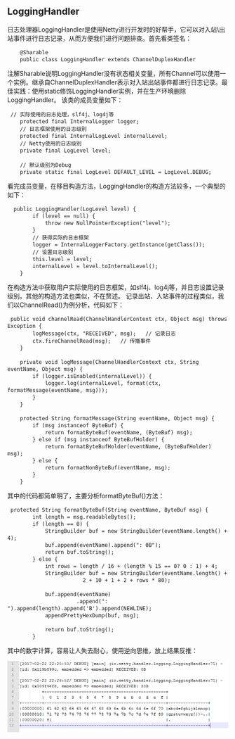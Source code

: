 ## LoggingHandler

日志处理器LoggingHandler是使用Netty进行开发时的好帮手，它可以对入站\出站事件进行日志记录，从而方便我们进行问题排查。首先看类签名：
```
    @Sharable
    public class LoggingHandler extends ChannelDuplexHandler
```
注解Sharable说明LoggingHandler没有状态相关变量，所有Channel可以使用一个实例。继承自ChannelDuplexHandler表示对入站出站事件都进行日志记录。最佳实践：使用static修饰LoggingHandler实例，并在生产环境删除LoggingHandler。
该类的成员变量如下：

```
 // 实际使用的日志处理，slf4j、log4j等
    protected final InternalLogger logger;
    // 日志框架使用的日志级别
    protected final InternalLogLevel internalLevel;
    // Netty使用的日志级别
    private final LogLevel level;
    
    // 默认级别为Debug
    private static final LogLevel DEFAULT_LEVEL = LogLevel.DEBUG;
```

看完成员变量，在移目构造方法，LoggingHandler的构造方法较多，一个典型的如下：

```
  public LoggingHandler(LogLevel level) {
        if (level == null) {
            throw new NullPointerException("level");
        }
        // 获得实际的日志框架
        logger = InternalLoggerFactory.getInstance(getClass());
        // 设置日志级别
        this.level = level;
        internalLevel = level.toInternalLevel();
    }
```

在构造方法中获取用户实际使用的日志框架，如slf4j、log4j等，并日志设置记录级别。其他的构造方法也类似，不在赘述。
记录出站、入站事件的过程类似，我们以ChannelRead()为例分析，代码如下：

```
 public void channelRead(ChannelHandlerContext ctx, Object msg) throws Exception {
        logMessage(ctx, "RECEIVED", msg);   // 记录日志
        ctx.fireChannelRead(msg);   // 传播事件
    }
    
    private void logMessage(ChannelHandlerContext ctx, String eventName, Object msg) {
        if (logger.isEnabled(internalLevel)) {
            logger.log(internalLevel, format(ctx, formatMessage(eventName, msg)));
        }
    }
    
    protected String formatMessage(String eventName, Object msg) {
        if (msg instanceof ByteBuf) {
            return formatByteBuf(eventName, (ByteBuf) msg);
        } else if (msg instanceof ByteBufHolder) {
            return formatByteBufHolder(eventName, (ByteBufHolder) msg);
        } else {
            return formatNonByteBuf(eventName, msg);
        }
    }
```

其中的代码都简单明了，主要分析formatByteBuf()方法：

```
 protected String formatByteBuf(String eventName, ByteBuf msg) {
        int length = msg.readableBytes();
        if (length == 0) {
            StringBuilder buf = new StringBuilder(eventName.length() + 4);
            buf.append(eventName).append(": 0B");
            return buf.toString();
        } else {
            int rows = length / 16 + (length % 15 == 0? 0 : 1) + 4;
            StringBuilder buf = new StringBuilder(eventName.length() + 
                        2 + 10 + 1 + 2 + rows * 80);

            buf.append(eventName)
                      .append(": ").append(length).append('B').append(NEWLINE);
            appendPrettyHexDump(buf, msg);

            return buf.toString();
        }
```

其中的数字计算，容易让人失去耐心，使用逆向思维，放上结果反推：

![42a9d3e0d278b97382fcbd706a3d29d2](Netty源码解析6-ChannelHandler实例之LoggingHandler.resources/37CFD95E-B857-4C56-94C5-7BA428F61F71.png)

